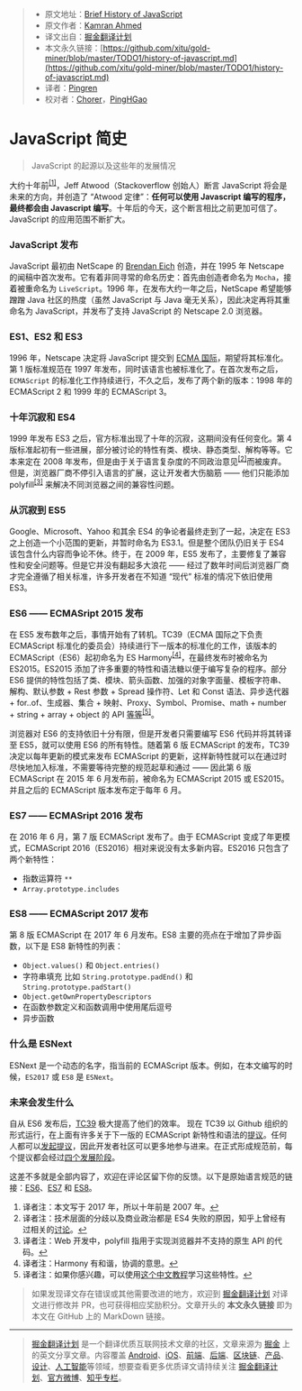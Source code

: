 > * 原文地址：[Brief History of JavaScript](https://roadmap.sh/guides/history-of-javascript)
> * 原文作者：[Kamran Ahmed](https://twitter.com/kamranahmedse)
> * 译文出自：[掘金翻译计划](https://github.com/xitu/gold-miner)
> * 本文永久链接：[https://github.com/xitu/gold-miner/blob/master/TODO1/history-of-javascript.md](https://github.com/xitu/gold-miner/blob/master/TODO1/history-of-javascript.md)
> * 译者：[Pingren](https://github.com/Pingren)
> * 校对者：[Chorer](https://github.com/Chorer)，[PingHGao](https://github.com/PingHGao)

# JavaScript 简史

> JavaScript 的起源以及这些年的发展情况

大约十年前<sup><a name="noteref1" href="#note1">[1]</a></sup>，Jeff Atwood（Stackoverflow 创始人）断言 JavaScript 将会是未来的方向，并创造了 “Atwood 定律”：**任何可以使用 Javascript 编写的程序，最终都会由 Javascript 编写**。十年后的今天，这个断言相比之前更加可信了。JavaScript 的应用范围不断扩大。

### JavaScript 发布

JavaScript 最初由 NetScape 的 [Brendan Eich](https://twitter.com/BrendanEich) 创造，并在 1995 年 Netscape 的闻稿中首次发布。它有着非同寻常的命名历史：首先由创造者命名为 `Mocha`，接着被重命名为 `LiveScript`。1996 年，在发布大约一年之后，NetScape 希望能够蹭蹭 Java 社区的热度（虽然 JavaScript 与 Java 毫无关系），因此决定再将其重命名为 JavaScript，并发布了支持 JavaScript 的 Netscape 2.0 浏览器。

### ES1、ES2 和 ES3

1996 年，Netscape 决定将 JavaScript 提交到 [ECMA 国际](https://en.wikipedia.org/wiki/Ecma_International)，期望将其标准化。第 1 版标准规范在 1997 年发布，同时该语言也被标准化了。在首次发布之后，`ECMAScript` 的标准化工作持续进行，不久之后，发布了两个新的版本：1998 年的 ECMAScript 2 和 1999 年的 ECMAScript 3。

### 十年沉寂和 ES4

1999 年发布 ES3 之后，官方标准出现了十年的沉寂，这期间没有任何变化。第 4 版标准起初有一些进展，部分被讨论的特性有类、模块、静态类型、解构等等。它本来定在 2008 年发布，但是由于关于语言复杂度的不同政治意见<sup><a name="noteref2" href="#note2">[2]</a></sup>而被废弃。但是，浏览器厂商不停引入语言的扩展，这让开发者大伤脑筋 —— 他们只能添加 polyfill<sup><a name="noteref3" href="#note3">[3]</a></sup> 来解决不同浏览器之间的兼容性问题。

### 从沉寂到 ES5

Google、Microsoft、Yahoo 和其余 ES4 的争论者最终走到了一起，决定在 ES3 之上创造一个小范围的更新，并暂时命名为 ES3.1。但是整个团队仍旧关于 ES4 该包含什么内容而争论不休。终于，在 2009 年，ES5 发布了，主要修复了兼容性和安全问题等。但是它并没有翻起多大浪花 —— 经过了数年时间后浏览器厂商才完全遵循了相关标准，许多开发者在不知道 “现代” 标准的情况下依旧使用 ES3。

### ES6 —— ECMASript 2015 发布

在 ES5 发布数年之后，事情开始有了转机。TC39（ECMA 国际之下负责 ECMAScript 标准化的委员会）持续进行下一版本的标准化的工作，该版本的 ECMAScript（ES6）起初命名为 ES Harmony<sup><a name="noteref4" href="#note4">[4]</a></sup>，在最终发布时被命名为 ES2015。ES2015 添加了许多重要的特性和语法糖以便于编写复杂的程序。部分 ES6 提供的特性包括了类、模块、箭头函数、加强的对象字面量、模板字符串、解构、默认参数 + Rest 参数 + Spread 操作符、Let 和 Const 语法、异步迭代器 + for..of、生成器、集合 + 映射、Proxy、Symbol、Promise、math + number + string + array + object 的 API [等等](http://es6-features.org/#Constants)<sup><a name="noteref5" href="#note5">[5]</a></sup>。

浏览器对 ES6 的支持依旧十分有限，但是开发者只需要编写 ES6 代码并将其转译至 ES5，就可以使用 ES6 的所有特性。随着第 6 版 ECMAScript 的发布，TC39 决定以每年更新的模式来发布 ECMAScript 的更新，这样新特性就可以在通过时尽快地加入标准，不需要等待完整的规范起草和通过 —— 因此第 6 版 ECMAScript 在 2015 年 6 月发布前，被命名为 ECMAScript 2015 或 ES2015。并且之后的 ECMAScript 版本发布定于每年 6 月。

### ES7 —— ECMASript 2016 发布

在 2016 年 6 月，第 7 版 ECMAScript 发布了。由于 ECMAScript 变成了年更模式，ECMAScript 2016（ES2016）相对来说没有太多新内容。ES2016 只包含了两个新特性：

* 指数运算符 `**`
* `Array.prototype.includes`

### ES8 —— ECMAScript 2017 发布

第 8 版 ECMAScript 在 2017 年 6 月发布。ES8 主要的亮点在于增加了异步函数，以下是 ES8 新特性的列表：

* `Object.values()` 和 `Object.entries()`
* 字符串填充 比如 `String.prototype.padEnd()` 和 `String.prototype.padStart()`
* `Object.getOwnPropertyDescriptors`
* 在函数参数定义和函数调用中使用尾后逗号
* 异步函数

### 什么是 ESNext

ESNext 是一个动态的名字，指当前的 ECMAScript 版本。例如，在本文编写的时候，`ES2017` 或 `ES8` 是 `ESNext`。

### 未来会发生什么

自从 ES6 发布后，[TC39](https://github.com/tc39) 极大提高了他们的效率。 现在 TC39 以 Github 组织的形式运行，在上面有许多关于下一版的 ECMAScript 新特性和语法的[提议](https://github.com/tc39/proposals)。任何人都可以[发起提议](https://github.com/tc39/proposals)，因此开发者社区可以更多地参与进来。在正式形成规范前，每个提议都会经过[四个发展阶段](https://tc39.github.io/process-document/)。

这差不多就是全部内容了，欢迎在评论区留下你的反馈。以下是原始语言规范的链接：[ES6](https://www.ecma-international.org/ecma-262/6.0/)、[ES7](https://www.ecma-international.org/ecma-262/7.0/) 和 [ES8](https://www.ecma-international.org/ecma-262/8.0/)。

1. 译者注：本文写于 2017 年，所以十年前是 2007 年。<a name="note1" href="#noteref1">↩︎</a>
2. 译者注：技术层面的分歧以及商业政治都是 ES4 失败的原因，知乎上曾经有过相关的[讨论](https://www.zhihu.com/question/24715618)。<a name="note2" href="#noteref2">↩︎</a>
3. 译者注：Web 开发中，polyfill 指用于实现浏览器并不支持的原生 API 的代码。<a name="note3" href="#noteref3">↩︎</a>
4. 译者注：Harmony 有和谐，协调的意思。<a name="note4" href="#noteref4">↩︎</a>
5. 译者注：如果你感兴趣，可以使用[这个中文教程](https://zh.javascript.info/)学习这些特性。<a name="note5" href="#noteref5">↩︎</a>

> 如果发现译文存在错误或其他需要改进的地方，欢迎到 [掘金翻译计划](https://github.com/xitu/gold-miner) 对译文进行修改并 PR，也可获得相应奖励积分。文章开头的 **本文永久链接** 即为本文在 GitHub 上的 MarkDown 链接。

---

> [掘金翻译计划](https://github.com/xitu/gold-miner) 是一个翻译优质互联网技术文章的社区，文章来源为 [掘金](https://juejin.im) 上的英文分享文章。内容覆盖 [Android](https://github.com/xitu/gold-miner#android)、[iOS](https://github.com/xitu/gold-miner#ios)、[前端](https://github.com/xitu/gold-miner#前端)、[后端](https://github.com/xitu/gold-miner#后端)、[区块链](https://github.com/xitu/gold-miner#区块链)、[产品](https://github.com/xitu/gold-miner#产品)、[设计](https://github.com/xitu/gold-miner#设计)、[人工智能](https://github.com/xitu/gold-miner#人工智能)等领域，想要查看更多优质译文请持续关注 [掘金翻译计划](https://github.com/xitu/gold-miner)、[官方微博](http://weibo.com/juejinfanyi)、[知乎专栏](https://zhuanlan.zhihu.com/juejinfanyi)。